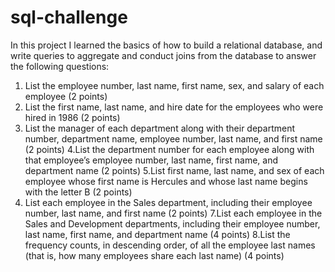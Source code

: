 # sql-challenge

In this project I learned the basics of how to build a relational database, and write queries to aggregate and conduct joins from the database to answer the following questions:

1. List the employee number, last name, first name, sex, and salary of each employee (2 points)
2. List the first name, last name, and hire date for the employees who were hired in 1986 (2 points)
3. List the manager of each department along with their department number, department name, employee number, last name, and first name (2 points)
4.List the department number for each employee along with that employee’s employee number, last name, first name, and department name (2 points)
5.List first name, last name, and sex of each employee whose first name is Hercules and whose last name begins with the letter B (2 points)
6. List each employee in the Sales department, including their employee number, last name, and first name (2 points)
7.List each employee in the Sales and Development departments, including their employee number, last name, first name, and department name (4 points)
8.List the frequency counts, in descending order, of all the employee last names (that is, how many employees share each last name) (4 points)




